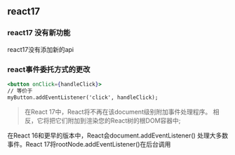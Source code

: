 ## react17 
### react17 没有新功能
react17没有添加新的api
### react事件委托方式的更改
```jsx
<button onClick={handleClick}>
// 等价于
myButton.addEventListener('click', handleClick);
```
> 在React 17中，React将不再在该document级别附加事件处理程序。
相反，它将把它们附加到渲染您的React树的根DOM容器中;

在React 16和更早的版本中，React会document.addEventListener()
处理大多数事件。React 17将rootNode.addEventListener()在后台调用

